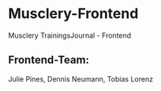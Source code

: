 # Musclery-Frontend
Musclery TrainingsJournal - Frontend

## Frontend-Team:
Julie Pines, Dennis Neumann, Tobias Lorenz
